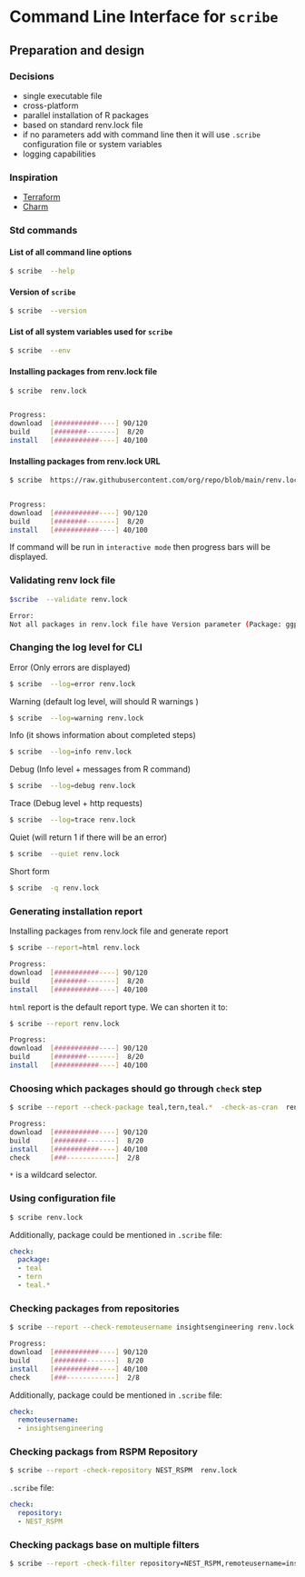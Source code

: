 # Command Line Interface for `scribe`

## Preparation and design

### Decisions

* single executable file
* cross-platform
* parallel installation of R packages
* based on standard renv.lock file
* if no parameters add with command line then it will use `.scribe` configuration file or system variables
* logging capabilities

### Inspiration

* [Terraform](https://github.com/hashicorp/terraform)
* [Charm](https://github.com/charmbracelet)

### Std commands

#### List of all command line options

```bash
$ scribe  --help
```

#### Version of `scribe`

```bash
$ scribe  --version
```

#### List of all system variables used for `scribe`

```bash
$ scribe  --env
```

#### Installing packages from renv.lock file

```bash
$ scribe  renv.lock


Progress:
download  [###########----] 90/120
build     [########-------]  8/20
install   [###########----] 40/100
```

#### Installing packages from renv.lock URL

```bash
$ scribe  https://raw.githubusercontent.com/org/repo/blob/main/renv.lock


Progress:
download  [###########----] 90/120
build     [########-------]  8/20
install   [###########----] 40/100
```

If command will be run in `interactive mode` then progress bars will be displayed.

### Validating renv lock file

```bash
$scribe  --validate renv.lock

Error:
Not all packages in renv.lock file have Version parameter (Package: ggplot2).
```

### Changing the log level for CLI


Error (Only errors are displayed)
```bash
$ scribe  --log=error renv.lock
```

Warning (default log level, will should R warnings )

```bash
$ scribe  --log=warning renv.lock
```

Info (it shows information about completed steps)

```bash
$ scribe  --log=info renv.lock
```

Debug (Info level + messages from R command)

```bash
$ scribe  --log=debug renv.lock
```

Trace (Debug level + http requests)

```bash
$ scribe  --log=trace renv.lock
```

Quiet (will return 1 if there will be an error)

```bash
$ scribe  --quiet renv.lock
```

Short form

```bash
$ scribe  -q renv.lock
```

### Generating installation report

Installing packages from renv.lock file and generate report

```bash
$ scribe --report=html renv.lock

Progress:
download  [###########----] 90/120
build     [########-------]  8/20
install   [###########----] 40/100
```

`html` report is the default report type. We can shorten it to:

```bash
$ scribe --report renv.lock

Progress:
download  [###########----] 90/120
build     [########-------]  8/20
install   [###########----] 40/100
```

### Choosing which packages should go through `check` step

```bash
$ scribe --report --check-package teal,tern,teal.*  -check-as-cran  renv.lock

Progress:
download  [###########----] 90/120
build     [########-------]  8/20
install   [###########----] 40/100
check     [###------------]  2/8
```

`*` is a wildcard selector.

### Using configuration file

```bash
$ scribe renv.lock
```

Additionally, package could be mentioned in `.scribe` file:

```yaml
check:
  package:
  - teal
  - tern
  - teal.*
```

### Checking packages from repositories

```bash
$ scribe --report --check-remoteusername insightsengineering renv.lock

Progress:
download  [###########----] 90/120
build     [########-------]  8/20
install   [###########----] 40/100
check     [###------------]  2/8
```

Additionally, package could be mentioned in `.scribe` file:

```yaml
check:
  remoteusername:
  - insightsengineering
```

### Checking packags from RSPM Repository

```bash
$ scribe --report -check-repository NEST_RSPM  renv.lock
```

`.scribe` file:

```yaml
check:
  repository:
  - NEST_RSPM
```

### Checking packags base on multiple filters

```bash
$ scribe --report -check-filter repository=NEST_RSPM,remoteusername=insightsengineering  renv.lock
```

